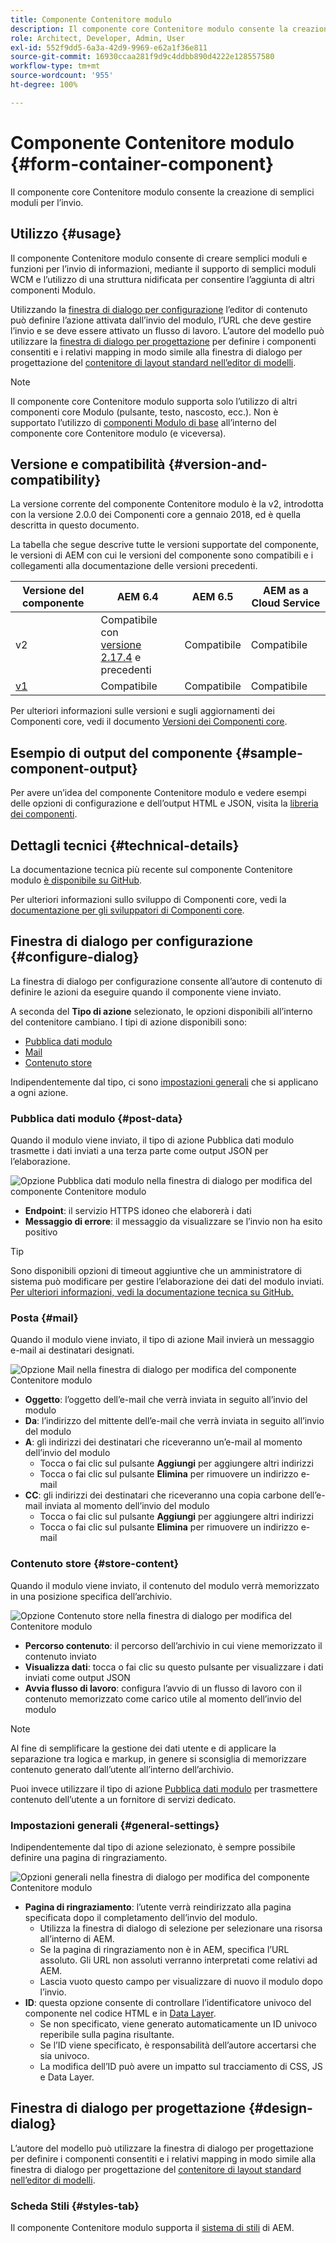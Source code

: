 ```yaml
---
title: Componente Contenitore modulo
description: Il componente core Contenitore modulo consente la creazione di semplici moduli per l’invio.
role: Architect, Developer, Admin, User
exl-id: 552f9dd5-6a3a-42d9-9969-e62a1f36e811
source-git-commit: 16930ccaa281f9d9c4ddbb890d4222e128557580
workflow-type: tm+mt
source-wordcount: '955'
ht-degree: 100%

---
```


# Componente Contenitore modulo {#form-container-component}

Il componente core Contenitore modulo consente la creazione di semplici moduli per l’invio.

## Utilizzo {#usage}

Il componente Contenitore modulo consente di creare semplici moduli e funzioni per l’invio di informazioni, mediante il supporto di semplici moduli WCM e l’utilizzo di una struttura nidificata per consentire l’aggiunta di altri componenti Modulo.

Utilizzando la [finestra di dialogo per configurazione](#configure-dialog) l’editor di contenuto può definire l’azione attivata dall’invio del modulo, l’URL che deve gestire l’invio e se deve essere attivato un flusso di lavoro. L’autore del modello può utilizzare la [finestra di dialogo per progettazione](#design-dialog) per definire i componenti consentiti e i relativi mapping in modo simile alla finestra di dialogo per progettazione del [contenitore di layout standard nell’editor di modelli](https://experienceleague.adobe.com/docs/experience-manager-cloud-service/sites/authoring/features/templates.html?lang=it).

>[!NOTE]
>
>Il componente core Contenitore modulo supporta solo l’utilizzo di altri componenti core Modulo (pulsante, testo, nascosto, ecc.). Non è supportato l’utilizzo di [componenti Modulo di base](https://experienceleague.adobe.com/docs/experience-manager-65/authoring/siteandpage/default-components-foundation.html?lang=it) all’interno del componente core Contenitore modulo (e viceversa).

## Versione e compatibilità {#version-and-compatibility}

La versione corrente del componente Contenitore modulo è la v2, introdotta con la versione 2.0.0 dei Componenti core a gennaio 2018, ed è quella descritta in questo documento.

La tabella che segue descrive tutte le versioni supportate del componente, le versioni di AEM con cui le versioni del componente sono compatibili e i collegamenti alla documentazione delle versioni precedenti.

| Versione del componente | AEM 6.4 | AEM 6.5 | AEM as a Cloud Service |
|--- |--- |--- |---|
| v2 | Compatibile  con<br>[versione 2.17.4](/help/versions.md) e precedenti | Compatibile | Compatibile |
| [v1](/help/components/v1/form-container-v1.md) | Compatibile | Compatibile | Compatibile |

Per ulteriori informazioni sulle versioni e sugli aggiornamenti dei Componenti core, vedi il documento [Versioni dei Componenti core](/help/versions.md).

## Esempio di output del componente {#sample-component-output}

Per avere un’idea del componente Contenitore modulo e vedere esempi delle opzioni di configurazione e dell’output HTML e JSON, visita la [libreria dei componenti](https://adobe.com/go/aem_cmp_library_form_container_it).

## Dettagli tecnici {#technical-details}

La documentazione tecnica più recente sul componente Contenitore modulo [è disponibile su GitHub](https://adobe.com/go/aem_cmp_tech_form_container_v2_it).

Per ulteriori informazioni sullo sviluppo di Componenti core, vedi la [documentazione per gli sviluppatori di Componenti core](/help/developing/overview.md).

## Finestra di dialogo per configurazione {#configure-dialog}

La finestra di dialogo per configurazione consente all’autore di contenuto di definire le azioni da eseguire quando il componente viene inviato.

A seconda del **Tipo di azione** selezionato, le opzioni disponibili all’interno del contenitore cambiano. I tipi di azione disponibili sono:

* [Pubblica dati modulo](#post-data)
* [Mail](#mail)
* [Contenuto store](#store-content)

Indipendentemente dal tipo, ci sono [impostazioni generali](#general-settings) che si applicano a ogni azione.

### Pubblica dati modulo {#post-data}

Quando il modulo viene inviato, il tipo di azione Pubblica dati modulo trasmette i dati inviati a una terza parte come output JSON per l’elaborazione.

![Opzione Pubblica dati modulo nella finestra di dialogo per modifica del componente Contenitore modulo](/help/assets/form-container-edit-post.png)

* **Endpoint**: il servizio HTTPS idoneo che elaborerà i dati
* **Messaggio di errore**: il messaggio da visualizzare se l’invio non ha esito positivo

>[!TIP]
>Sono disponibili opzioni di timeout aggiuntive che un amministratore di sistema può modificare per gestire l’elaborazione dei dati del modulo inviati. [Per ulteriori informazioni, vedi la documentazione tecnica su GitHub.](https://github.com/adobe/aem-core-wcm-components/tree/master/content/src/content/jcr_root/apps/core/wcm/components/form/actions/rpc)

### Posta {#mail}

Quando il modulo viene inviato, il tipo di azione Mail invierà un messaggio e-mail ai destinatari designati.

![Opzione Mail nella finestra di dialogo per modifica del componente Contenitore modulo](/help/assets/form-container-edit-mail.png)

* **Oggetto**: l’oggetto dell’e-mail che verrà inviata in seguito all’invio del modulo
* **Da**: l’indirizzo del mittente dell’e-mail che verrà inviata in seguito all’invio del modulo
* **A**: gli indirizzi dei destinatari che riceveranno un’e-mail al momento dell’invio del modulo
   * Tocca o fai clic sul pulsante **Aggiungi** per aggiungere altri indirizzi
   * Tocca o fai clic sul pulsante **Elimina** per rimuovere un indirizzo e-mail
* **CC**: gli indirizzi dei destinatari che riceveranno una copia carbone dell’e-mail inviata al momento dell’invio del modulo
   * Tocca o fai clic sul pulsante **Aggiungi** per aggiungere altri indirizzi
   * Tocca o fai clic sul pulsante **Elimina** per rimuovere un indirizzo e-mail

### Contenuto store {#store-content}

Quando il modulo viene inviato, il contenuto del modulo verrà memorizzato in una posizione specifica dell’archivio.

![Opzione Contenuto store nella finestra di dialogo per modifica del Contenitore modulo](/help/assets/form-container-edit-store.png)

* **Percorso contenuto**: il percorso dell’archivio in cui viene memorizzato il contenuto inviato
* **Visualizza dati**: tocca o fai clic su questo pulsante per visualizzare i dati inviati come output JSON
* **Avvia flusso di lavoro**: configura l’avvio di un flusso di lavoro con il contenuto memorizzato come carico utile al momento dell’invio del modulo

>[!NOTE]
>
>Al fine di semplificare la gestione dei dati utente e di applicare la separazione tra logica e markup, in genere si sconsiglia di memorizzare contenuto generato dall’utente all’interno dell’archivio.
>
>Puoi invece utilizzare il tipo di azione [Pubblica dati modulo](#post-data) per trasmettere contenuto dell’utente a un fornitore di servizi dedicato.

### Impostazioni generali {#general-settings}

Indipendentemente dal tipo di azione selezionato, è sempre possibile definire una pagina di ringraziamento.

![Opzioni generali nella finestra di dialogo per modifica del componente Contenitore modulo](/help/assets/form-container-edit-general.png)

* **Pagina di ringraziamento**: l’utente verrà reindirizzato alla pagina specificata dopo il completamento dell’invio del modulo.
   * Utilizza la finestra di dialogo di selezione per selezionare una risorsa all’interno di AEM.
   * Se la pagina di ringraziamento non è in AEM, specifica l’URL assoluto. Gli URL non assoluti verranno interpretati come relativi ad AEM.
   * Lascia vuoto questo campo per visualizzare di nuovo il modulo dopo l’invio.
* **ID**: questa opzione consente di controllare l’identificatore univoco del componente nel codice HTML e in [Data Layer](/help/developing/data-layer/overview.md).
   * Se non specificato, viene generato automaticamente un ID univoco reperibile sulla pagina risultante.
   * Se l’ID viene specificato, è responsabilità dell’autore accertarsi che sia univoco.
   * La modifica dell’ID può avere un impatto sul tracciamento di CSS, JS e Data Layer.

## Finestra di dialogo per progettazione {#design-dialog}

L’autore del modello può utilizzare la finestra di dialogo per progettazione per definire i componenti consentiti e i relativi mapping in modo simile alla finestra di dialogo per progettazione del [contenitore di layout standard nell’editor di modelli](https://experienceleague.adobe.com/docs/experience-manager-cloud-service/sites/authoring/features/templates.html).

### Scheda Stili {#styles-tab}

Il componente Contenitore modulo supporta il [sistema di stili](/help/get-started/authoring.md#component-styling) di AEM.
